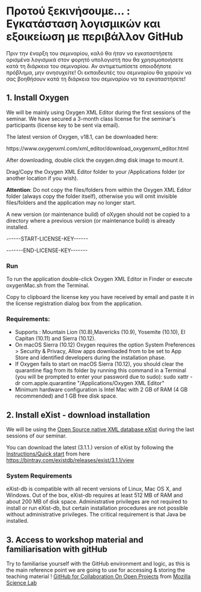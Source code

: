 
<h1>Προτού ξεκινήσουμε... : Εγκατάσταση λογισμικών και εξοικείωση με περιβάλλον GitHub </h1>

<p>Πριν την έναρξη του σεμιναρίου, καλό θα ήταν να εγκαταστήσετε ορισμένα λογισμικά στον φορητό υπολογιστή που θα χρησιμοποιήσετε κατά τη διάρκεια του σεμιναρίου. 
Αν αντιμετωπίσετε οποιοδήποτε πρόβλημα, μην ανησυχείτε! Οι εκπαιδευτές του σεμιναρίου θα χαρούν να σας βοηθήσουν κατά τη διάρκεια του σεμιναρίου να τα εγκαταστήσετε! 
</p>
<h2>1. Install Oxygen</h2> 
<p>We will be mainly using Oxygen XML Editor during the first sessions of the seminar. We have secured a 3-month class license for the seminar's participants (license key to be sent via email).</p>

<p>The latest version of Oxygen, v18.1, can be downloaded here:</p>
https://www.oxygenxml.com/xml_editor/download_oxygenxml_editor.html 
<p>After downloading, double click the oxygen.dmg disk image to mount it.

Drag/Copy the Oxygen XML Editor folder to your /Applications folder (or another location if you wish).
</p>

**Attention**: Do not copy the files/folders from within the Oxygen XML Editor folder (always copy the folder itself), otherwise you will omit invisible files/folders and the application may no longer start.

A new version (or maintenance build) of oXygen should not be copied to a directory where a previous version (or maintenance build) is already installed.

------START-LICENSE-KEY------

-------END-LICENSE-KEY-------

<h3>Run</h3>
<p>To run the application double-click Oxygen XML Editor in Finder or execute oxygenMac.sh from the Terminal.

Copy to clipboard the license key you have received by email and paste it in the license registration dialog box from the application.</p>
<h3>Requirements:</h3>
<ul><li>Supports  : Mountain Lion (10.8),Mavericks (10.9), Yosemite (10.10), El Capitan (10.11) and Sierra (10.12).</li>
<li>On macOS Sierra (10.12) Oxygen requires the option System Preferences > Security & Privacy, Allow apps downloaded from to be set to App Store and identified developers during the installation phase.</li>
<li>If Oxygen fails to start on macOS Sierra (10.12), you should clear the quarantine flag from its folder by running this command in a Terminal (you will be prompted to enter your password due to sudo): sudo xattr -dr com.apple.quarantine "/Applications/Oxygen XML Editor"</li>
<li>Minimum hardware configuration is Intel Mac with 2 GB of RAM (4 GB recommended) and 1 GB free disk space.</li>
</ul>


<h2>2. Install eXist  - download installation </h2>
<p>We will be using the <a href="http://exist-db.org/exist/apps/homepage/index.html">Open Source native XML database eXist</a> during the last sessions of our seminar. 

You can download the latest (3.1.1.) version of eXist by following the <a href="http://exist-db.org/exist/apps/doc/quickstart.xml">Instructions/Quick start</a> from here https://bintray.com/existdb/releases/exist/3.1.1/view </p>


<h3>System Requirements</h3>
<p>eXist-db is compatible with all recent versions of Linux, Mac OS X, and Windows. Out of the box, eXist-db requires at least 512 MB of RAM and about 200 MB of disk space. Administrative privileges are not required to install or run eXist-db, but certain installation procedures are not possible without administrative privileges. The critical requirement is that Java be installed.</p>


<h2>3. Access to workshop material and familiarisation with gitHub</h2>

Try to familiarise yourself with the GitHub environment and  logic, as this is the main reference point we are going to use for accessing & storing the teaching material !  <a href="http://mozillascience.github.io/working-open-workshop/github_for_collaboration/">GitHub for Collaboration On Open Projects</a> from <a href="https://science.mozilla.org/">Mozilla Science Lab</a>

